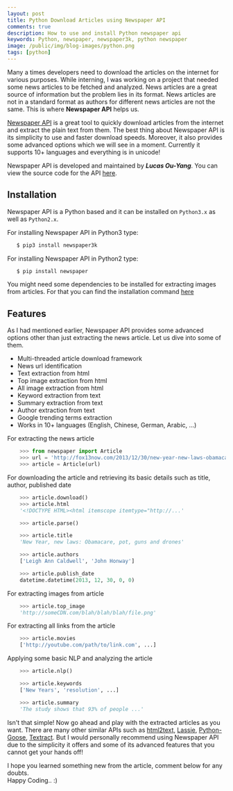 ```yaml
---
layout: post
title: Python Download Articles using Newspaper API
comments: true
description: How to use and install Python newspaper api
keywords: Python, newspaper, newspaper3k, python newspaper
image: /public/img/blog-images/python.png
tags: [python]
---
```


Many a times developers need to download the articles on the internet for various purposes. While interning, I was working on a project that needed some news articles to be fetched and analyzed. News articles are a great source of information but the problem lies in its format. News articles are not in a standard format as authors for different news articles are not the same. This is where **Newspaper API** helps us.

[Newspaper API](http://newspaper.readthedocs.io/en/latest/) is a great tool to quickly download articles from the internet and extract the plain text from them. The best thing about Newspaper API is its simplicity to use and faster download speeds. Moreover, it also provides some advanced options which we will see in a moment. Currently it supports 10+ languages and everything is in unicode!

Newspaper API is developed and maintained by ***Lucas Ou-Yang***. You can view the source code for the API [here](https://github.com/codelucas/newspaper).

## Installation

Newspaper API is a Python based and it can be installed on `Python3.x` as well as `Python2.x`.

For installing Newspaper API in Python3 type:

```bash
   $ pip3 install newspaper3k
```

For installing Newspaper API in Python2 type:

```bash
   $ pip install newspaper
```

You might need some dependencies to be installed for extracting images from articles. For that you can find the installation command [here](http://newspaper.readthedocs.io/en/latest/user_guide/install.html#install)

## Features

As I had mentioned earlier, Newspaper API provides some advanced options other than just extracting the news article. Let us dive into some of them.

- Multi-threaded article download framework
- News url identification
- Text extraction from html
- Top image extraction from html
- All image extraction from html
- Keyword extraction from text
- Summary extraction from text
- Author extraction from text
- Google trending terms extraction
- Works in 10+ languages (English, Chinese, German, Arabic, ...)

For extracting the news article

```python
    >>> from newspaper import Article
    >>> url = 'http://fox13now.com/2013/12/30/new-year-new-laws-obamacare-pot-guns-and-drones/'
    >>> article = Article(url)
```

For downloading the article and retrieving its basic details such as title, author, published date

```python
    >>> article.download()
    >>> article.html
    '<!DOCTYPE HTML><html itemscope itemtype="http://...'

    >>> article.parse()

    >>> article.title
    'New Year, new laws: Obamacare, pot, guns and drones'

    >>> article.authors
    ['Leigh Ann Caldwell', 'John Honway']

    >>> article.publish_date
    datetime.datetime(2013, 12, 30, 0, 0)
```

For extracting images from article

```python
    >>> article.top_image
    'http://someCDN.com/blah/blah/blah/file.png'
```

For extracting all links from the article

```python
    >>> article.movies
    ['http://youtube.com/path/to/link.com', ...]
```

Applying some basic NLP and analyzing the article

```python
    >>> article.nlp()

    >>> article.keywords
    ['New Years', 'resolution', ...]

    >>> article.summary
    'The study shows that 93% of people ...'
```

Isn't that simple! Now go ahead and play with the extracted articles as you want. There are many other similar APIs such as [html2text](https://github.com/aaronsw/html2text), [Lassie](https://github.com/michaelhelmick/lassie), [Python-Goose](https://github.com/grangier/python-goose), [Textract](https://github.com/deanmalmgren/textract). But I would personally recommend using Newspaper API due to the simplicity it offers and some of its advanced features that you cannot get your hands off!

I hope you learned something new from the article, comment below for any doubts.
<br/>Happy Coding.. :)
